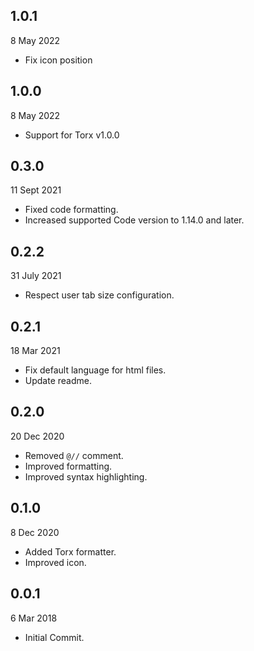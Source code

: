 ## 1.0.1

8 May 2022

-  Fix icon position

## 1.0.0

8 May 2022

-  Support for Torx v1.0.0

## 0.3.0

11 Sept 2021

-  Fixed code formatting.
-  Increased supported Code version to 1.14.0 and later.

## 0.2.2

31 July 2021

-  Respect user tab size configuration.

## 0.2.1

18 Mar 2021

-  Fix default language for html files.
-  Update readme.

## 0.2.0

20 Dec 2020

-  Removed `@//` comment.
-  Improved formatting.
-  Improved syntax highlighting.

## 0.1.0

8 Dec 2020

-  Added Torx formatter.
-  Improved icon.

## 0.0.1

6 Mar 2018

-  Initial Commit.
